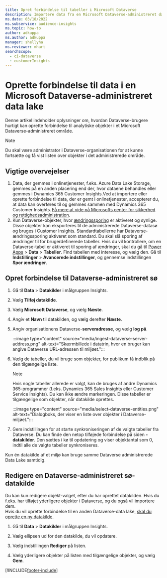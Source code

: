 ```yaml
---
title: Opret forbindelse til tabeller i Microsoft Dataverse
description: Importere data fra en Microsoft Dataverse-administreret data lake.
ms.date: 03/18/2022
ms.subservice: audience-insights
ms.topic: how-to
author: adkuppa
ms.author: adkuppa
manager: shellyha
ms.reviewer: mhart
searchScope:
  - ci-dataverse
  - customerInsights
---
```


# <a name="connect-to-data-in-a-microsoft-dataverse-managed-data-lake"></a>Oprette forbindelse til data i en Microsoft Dataverse-administreret data lake

Denne artikel indeholder oplysninger om, hvordan Dataverse-brugere hurtigt kan oprette forbindelse til analytiske objekter i et Microsoft Dataverse-administreret område. 

> [!NOTE]
> Du skal være administrator i Dataverse-organisationen for at kunne fortsætte og få vist listen over objekter i det administrerede område.

## <a name="important-considerations"></a>Vigtige overvejelser

1. Data, der gemmes i onlinetjenester, f.eks. Azure Data Lake Storage, gemmes på en anden placering end der, hvor dataene behandles eller gemmes i Dynamics 365 Customer Insights.Ved at importere eller oprette forbindelse til data, der er gemt i onlinetjenester, accepterer du, at data kan overføres til og gemmes sammen med Dynamics 365 Customer Insights. [Få mere at vide på Microsofts center for sikkerhed og rettighedsadministration](https://www.microsoft.com/trust-center).
2. Kun Dataverse-objekter, hvor [ændringssporing](/power-platform/admin/enable-change-tracking-control-data-synchronization) er aktiveret og synlige. Disse objekter kan eksporteres til de administrerede Dataverse-datasø og bruges i Customer Insights. Standardtabellerne har Dataverse-ændringssporing aktiveret som standard. Du skal slå sporing af ændringer til for brugerdefinerede tabeller. Hvis du vil kontrollere, om en Dataverse-tabel er aktiveret til sporing af ændringer, skal du gå til [Power Apps](https://make.powerapps.com) > **Data** > **Tabeller**. Find tabellen med interesse, og vælg den. Gå til **Indstillinger** > **Avancerede indstillinger**, og gennemse indstillingen **Spor ændringer**.

## <a name="connect-to-a-dataverse-managed-lake"></a>Opret forbindelse til Dataverse-administreret sø

1. Gå til **Data** > **Datakilder** i målgruppen Insights.

2. Vælg **Tilføj datakilde**.

3. Vælg **Microsoft Dataverse**, og vælg **Næste**.

4. Angiv et **Navn** til datakilden, og vælg derefter **Næste**. 

5. Angiv organisationens Dataverse-**serveradresse**, og vælg **log på**.

   :::image type="content" source="media/ingest-dataverse-server-address.png" alt-text="Skærmbillede i datatrin, hvor en bruger kan angive Dataverse URL-adressen til miljøet.":::

6. Vælg de tabeller, du vil bruge som objekter, for publikum få indblik på den tilgængelige liste.    

   > [!NOTE]
   > Hvis nogle tabeller allerede er valgt, kan de bruges af andre Dynamics 365-programmer (f.eks. Dynamics 365 Sales Insights eller Customer Service Insights). Du kan ikke ændre markeringen. Disse tabeller er tilgængelige som objekter, når datakilde oprettes.

   :::image type="content" source="media/select-dataverse-entities.png" alt-text="Dialogboks, der viser en liste over objekter i Dataverse-miljøet.":::

7. Gem indstillingen for at starte synkroniseringen af de valgte tabeller fra Dataverse. Du kan finde den netop tilføjede forbindelse på siden **-datakilder**. Den sættes i kø til opdatering og viser objektantal som 0, indtil alle de valgte tabeller synkroniseres.

Kun én datakilde af et miljø kan bruge samme Dataverse administrerede Data Lake samtidig.

## <a name="edit-a-dataverse-managed-lake-data-source"></a>Redigere en Dataverse-administreret sø-datakilde

Du kan kun redigere objekt-valget, efter du har oprettet datakilden. Hvis du f.eks. har tilføjet yderligere objekter i Dataverse, og du også vil importere dem.    
Hvis du vil oprette forbindelse til en anden Dataverse-data lake, [skal du oprette en ny datakilde](#connect-to-a-dataverse-managed-lake).

1. Gå til **Data** > **Datakilder** i målgruppen Insights.

2. Vælg ellipsen ud for den datakilde, du vil opdatere.

3. Vælg indstillingen **Rediger** på listen.

4. Vælg yderligere objekter på listen med tilgængelige objekter, og vælg **Gem**.

[!INCLUDE[footer-include](../includes/footer-banner.md)]
